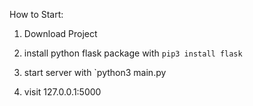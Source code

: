 How to Start:
1. Download Project

2. install  python flask package with `pip3 install flask`

3. start server with `python3 main.py

4. visit 127.0.0.1:5000

